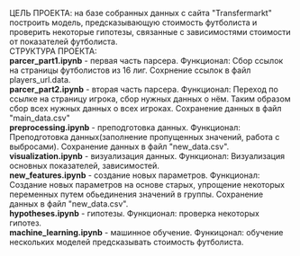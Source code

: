 ЦЕЛЬ ПРОЕКТА: на базе собранных данных с сайта "Transfermarkt" построить модель, предсказывающую стоимость футболиста и проверить некоторые гипотезы, связанные с зависимостями стоимости от показателей футболиста.<br/> 
СТРУКТУРА ПРОЕКТА: <br/>
__parcer_part1.ipynb__ - первая часть парсера. Функционал: Сбор ссылок на страницы футболистов из 16 лиг. Сохрнение ссылок в файл players_url.data. <br/>
__parcer_part2.ipynb__ - вторая часть парсера. Функционал:  Переход по ссылке на страницу игрока, сбор нужных данных о нём. Таким образом сбор всех нужных данных о всех игроках. Сохранение данных в файл "main_data.csv"<br/>
__preprocessing.ipynb__ - преподготовка данных. Функционал: Преподготовка данных(заполнение пропущенных значений, работа с выбросами). Сохранение данных в файл "new_data.csv".<br/>
__visualization.ipynb__ - визуализация данных. Функционал: Визуализация основных показателей, зависимостей.<br/>
__new_features.ipynb__ - создание новых параметров. Функционал: Создание новых параметров на основе старых, упрощение некоторых переменных путем обьединения значений в группы. Сохранение данных в файл "new_data.csv". <br/>
__hypotheses.ipynb__ - гипотезы. Функционал: проверка некоторых гипотез.<br/>
__machine_learning.ipynb__ - машинное обучение. Функицонал: обучение нескольких моделей предсказывать стоимость футболиста.<br/>
